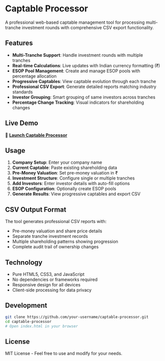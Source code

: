 # Captable Processor

A professional web-based captable management tool for processing multi-tranche investment rounds with comprehensive CSV export functionality.

## Features

- **Multi-Tranche Support**: Handle investment rounds with multiple tranches
- **Real-time Calculations**: Live updates with Indian currency formatting (₹)
- **ESOP Pool Management**: Create and manage ESOP pools with percentage allocation
- **Progressive Captables**: View captable evolution through each tranche
- **Professional CSV Export**: Generate detailed reports matching industry standards
- **Investor Grouping**: Smart grouping of same investors across tranches
- **Percentage Change Tracking**: Visual indicators for shareholding changes

## Live Demo

🚀 **[Launch Captable Processor](https://your-username.github.io/captable-processor/)**

## Usage

1. **Company Setup**: Enter your company name
2. **Current Captable**: Paste existing shareholding data
3. **Pre-Money Valuation**: Set pre-money valuation in ₹
4. **Investment Structure**: Configure single or multiple tranches
5. **Add Investors**: Enter investor details with auto-fill options
6. **ESOP Configuration**: Optionally create ESOP pools
7. **Generate Results**: View progressive captables and export CSV

## CSV Output Format

The tool generates professional CSV reports with:
- Pre-money valuation and share price details
- Separate tranche investment records
- Multiple shareholding patterns showing progression
- Complete audit trail of ownership changes

## Technology

- Pure HTML5, CSS3, and JavaScript
- No dependencies or frameworks required
- Responsive design for all devices
- Client-side processing for data privacy

## Development

```bash
git clone https://github.com/your-username/captable-processor.git
cd captable-processor
# Open index.html in your browser
```

## License

MIT License - Feel free to use and modify for your needs.